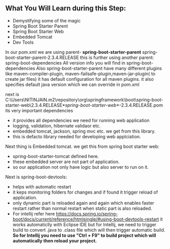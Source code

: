 ## What You Will Learn during this Step:
- Demystifying some of the magic
 - Spring Boot Starter Parent
 - Spring Boot Starter Web
 - Embedded Tomcat
 - Dev Tools
 
In our pom.xml we are using parent- **spring-boot-starter-parent**
spring-boot-starter-parent-2.3.4.RELEASE
this is further using another parent: spring-boot-dependencies
All version info you will find in spring-boot-dependencies
Also spring-boot-starter-parent have many different plugins like maven-compiler-plugin, maven-failsafe-plugin,maven-jar-plugin( to create jar files)
it has default configuration for all maven plugins. 
it also specifies default java version which we can override in pom.xml

next is C:\Users\NITINJAIN\.m2\repository\org\springframework\boot\spring-boot-starter-web\2.3.4.RELEASE\**spring-boot-starter-web**-2.3.4.RELEASE.pom
its very important dependencies
- it provides all dependencies we need for running web application 
- logging, validation, hibernate validaor etc. 
- embedded tomcat, jackson, spring mvc etc. we get from this library. 
- this is defacto library needed for developing web applciation.


Next thing is Embedded tomcat. we get this from spring boot starter web:
- spring-boot-starter-tomcat defined here.
- these embedded server are not part of application. 
- so our application not only have logic but also server to run on it.

Next is spring-boot-devtools:
- helps with automatic restart
- it keps monitoring folders for changes and if found it trigger reload of application. 
- only dynamic part is reloaded again and again which enables faster restart rather than normal restart when static part is also reloaded. 
- For intellij refer here https://docs.spring.io/spring-boot/docs/current/reference/htmlsingle/#using-boot-devtools-restart
  it works automaticlly with Eclipse IDE but for Intellij, we need to trigger build to convert .java to .class file which will then trigger automatic build. **So for Intellij you need to use "Ctrl + F9" to build project which will automatically then reload your project.** 
  

  




